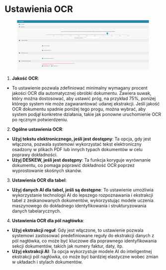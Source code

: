 # Ustawienia OCR

<figure><img src="../../../.gitbook/assets/Bildschirmfoto 2024-05-08 um 11.01.00.png" alt=""><figcaption></figcaption></figure>

1. **Jakość OCR**:
* To ustawienie pozwala zdefiniować minimalny wymagany procent jakości OCR dla automatycznej obróbki dokumentu. Zawiera suwak, który można dostosować, aby ustawić próg, na przykład 75%, poniżej którego system nie może zagwarantować udanej ekstrakcji. Jeśli jakość OCR dokumentu spadnie poniżej tego progu, można wybrać, aby system podjął konkretne działania, takie jak ponowne uruchomienie OCR po ręcznym potwierdzeniu.
2. **Ogólne ustawienia OCR**:
* **Użyj tekstu elektronicznego, jeśli jest dostępny**: Ta opcja, gdy jest włączona, pozwala systemowi wykorzystać tekst elektroniczny osadzony w plikach PDF lub innych typach dokumentów w celu poprawy dokładności.
* **Użyj DESKEW, jeśli jest dostępny**: Ta funkcja koryguje wyrównanie dokumentu, co pomaga poprawić dokładność OCR poprzez wyprostowanie skośnych skanów.
3. **Ustawienia OCR dla tabel**:
* **Użyj danych AI dla tabel, jeśli są dostępne**: To ustawienie umożliwia wykorzystanie technologii AI do lepszego rozpoznawania i ekstrakcji tabel z zeskanowanych dokumentów, wykorzystując modele uczenia maszynowego do dokładnego identyfikowania i strukturyzowania danych tabelarycznych.
4. **Ustawienia OCR dla pól nagłówka**:
* **Użyj ekstrakcji reguł**: Gdy jest włączone, to ustawienie pozwala systemowi zastosować predefiniowane reguły do ekstrakcji danych z pól nagłówka, co może być kluczowe dla poprawnego identyfikowania sekcji dokumentów, takich jak numery faktur, daty, itp.
* **Użyj ekstrakcji AI**: Ta opcja wykorzystuje modele AI do inteligentnej ekstrakcji pól nagłówka, co może być bardziej elastyczne wobec zmian w układach i stylach dokumentów.
